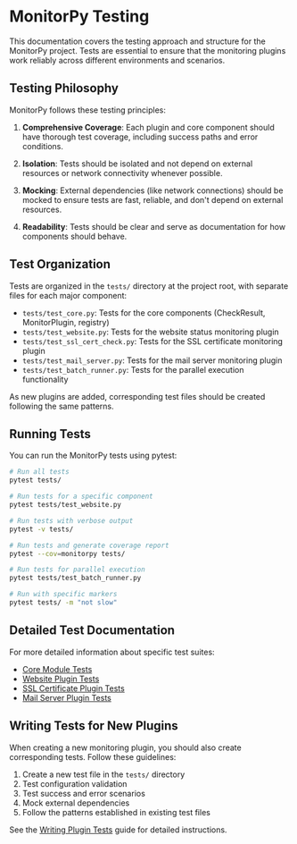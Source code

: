 # MonitorPy Testing

This documentation covers the testing approach and structure for the MonitorPy project. Tests are essential to ensure that the monitoring plugins work reliably across different environments and scenarios.

## Testing Philosophy

MonitorPy follows these testing principles:

1. **Comprehensive Coverage**: Each plugin and core component should have thorough test coverage, including success paths and error conditions.

2. **Isolation**: Tests should be isolated and not depend on external resources or network connectivity whenever possible.

3. **Mocking**: External dependencies (like network connections) should be mocked to ensure tests are fast, reliable, and don't depend on external resources.

4. **Readability**: Tests should be clear and serve as documentation for how components should behave.

## Test Organization

Tests are organized in the `tests/` directory at the project root, with separate files for each major component:

- `tests/test_core.py`: Tests for the core components (CheckResult, MonitorPlugin, registry)
- `tests/test_website.py`: Tests for the website status monitoring plugin
- `tests/test_ssl_cert_check.py`: Tests for the SSL certificate monitoring plugin
- `tests/test_mail_server.py`: Tests for the mail server monitoring plugin
- `tests/test_batch_runner.py`: Tests for the parallel execution functionality

As new plugins are added, corresponding test files should be created following the same patterns.

## Running Tests

You can run the MonitorPy tests using pytest:

```bash
# Run all tests
pytest tests/

# Run tests for a specific component
pytest tests/test_website.py

# Run tests with verbose output
pytest -v tests/

# Run tests and generate coverage report
pytest --cov=monitorpy tests/

# Run tests for parallel execution
pytest tests/test_batch_runner.py

# Run with specific markers
pytest tests/ -m "not slow"
```

## Detailed Test Documentation

For more detailed information about specific test suites:

- [Core Module Tests](core_tests.md)
- [Website Plugin Tests](website_plugin_tests.md)
- [SSL Certificate Plugin Tests](ssl_plugin_tests.md)
- [Mail Server Plugin Tests](mail_plugin_tests.md)

## Writing Tests for New Plugins

When creating a new monitoring plugin, you should also create corresponding tests. Follow these guidelines:

1. Create a new test file in the `tests/` directory
2. Test configuration validation
3. Test success and error scenarios
4. Mock external dependencies
5. Follow the patterns established in existing test files

See the [Writing Plugin Tests](writing_plugin_tests.md) guide for detailed instructions.
